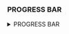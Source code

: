 

### PROGRESS BAR


<details>
  <summary> PROGRESS BAR </summary>


| SECTION | PERCENTAGE |
| :--- | :---:
|1 | 100% |
|2 | 100% |
|3 | 100% |
|4 | 100% |
|5 | 100% |
|6 | 100% |
|7 | 50% |
|8 | 50% |
|9 | 0% |
|10 | 0% |
|11 | 0% |
|12 | 0% |
|13 | 100% |
|14 | 0% |

</details>